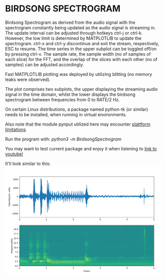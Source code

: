 # BIRDSONG SPECTROGRAM

Birdsong Spectrogram as derived from the audio signal with the spectrogram 
constantly being updated as the audio signal is streaming in. The update interval
can be adjusted through hotkeys ctrl-j or ctrl-k. However, the low limit
is determined by MATPLOTLIB to update the spectrogram. 
ctrl-x and ctrl-y discontinue and exit the stream,
respectively, ESC to resume. The time
series in the upper subplot can be toggled off/on by pressing ctrl-v.
The sample rate, the sample width
(no of samples of each slice) for the FFT, and the overlap of the slices
with each other (no of samples) can be adjusted accordingly.

Fast MATPLOTLIB plotting was deployed by utilizing blitting (no memory leaks
were observed).

The plot comprises two subplots, the upper displaying the streaming
audio signal in the time domain, whilst the lower displays the birdsong 
spectrogram between frequencies from 0 to RATE/2 Hz.

On certain Linux distributions, a package named python-tk (or similar) needs 
to be installed, when running in virtual environments.

Also note that the module pynput utilized here may encounter 
[plattform limitations](https://pynput.readthedocs.io/en/latest/limitations.html#)

Run the program with: <em>python3 -m BirdsongSpectrogram</em>

You may want to test current package and enjoy it when listening to 
[link to youtube!](https://www.youtube.com/watch?v=NK2_bcQcoD4)

It'll look similar to this:
![image info](./pictures/BirdsongSpectrogram.png)
